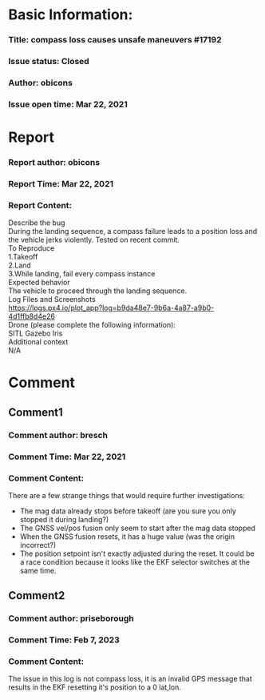 # Basic Information:
### Title:  compass loss causes unsafe maneuvers #17192 
### Issue status: Closed
### Author: obicons
### Issue open time: Mar 22, 2021
# Report
### Report author: obicons
### Report Time: Mar 22, 2021
### Report Content:   
Describe the bug    
During the landing sequence, a compass failure leads to a position loss and the vehicle jerks violently. Tested on recent commit.  
To Reproduce  
1.Takeoff  
2.Land  
3.While landing, fail every compass instance  
Expected behavior    
The vehicle to proceed through the landing sequence.  
Log Files and Screenshots    
https://logs.px4.io/plot_app?log=b9da48e7-9b6a-4a87-a9b0-4d1ffb8d4e26  
Drone (please complete the following information):    
SITL Gazebo Iris  
Additional context    
N/A  

# Comment
## Comment1
### Comment author: bresch
### Comment Time: Mar 22, 2021
### Comment Content:   
There are a few strange things that would require further investigations:  
- The mag data already stops before takeoff (are you sure you only stopped it during landing?)  
- The GNSS vel/pos fusion only seem to start after the mag data stopped  
- When the GNSS fusion resets, it has a huge value (was the origin incorrect?)  
- The position setpoint isn't exactly adjusted during the reset. It could be a race condition because it looks like the EKF selector switches at the same time.    

## Comment2
### Comment author: priseborough
### Comment Time: Feb 7, 2023
### Comment Content:   
The issue in this log is not compass loss, it is an invalid GPS message that results in the EKF resetting it's position to a 0 lat,lon.  

